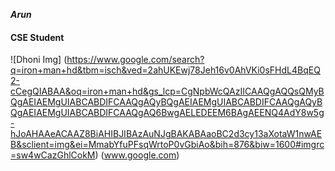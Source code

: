 <i><b>Arun</b></i>
#### CSE Student
![Dhoni Img]
(https://www.google.com/search?q=iron+man+hd&tbm=isch&ved=2ahUKEwj78Jeh16v0AhVKi0sFHdL4BqEQ2-cCegQIABAA&oq=iron+man+hd&gs_lcp=CgNpbWcQAzIICAAQgAQQsQMyBQgAEIAEMgUIABCABDIFCAAQgAQyBQgAEIAEMgUIABCABDIFCAAQgAQyBQgAEIAEMgUIABCABDIFCAAQgAQ6BwgAELEDEEM6BAgAEENQ4AdY8w5g-hJoAHAAeACAAZ8BiAHIBJIBAzAuNJgBAKABAaoBC2d3cy13aXotaW1nwAEB&sclient=img&ei=MmabYfuPFsqWrtoP0vGbiAo&bih=876&biw=1600#imgrc=sw4wCazGhlCokM)
(www.google.com)
